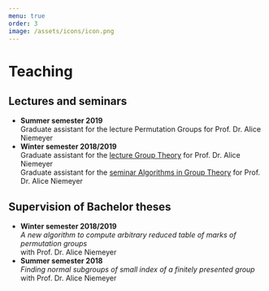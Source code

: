 ```yaml
---
menu: true
order: 3
image: /assets/icons/icon.png
---
```


# Teaching

## Lectures and seminars
* **Summer semester 2019**  
  Graduate assistant for the lecture Permutation Groups for Prof. Dr. Alice Niemeyer
* **Winter semester 2018/2019**  
  Graduate assistant for the [lecture Group Theory](http://www.mathb.rwth-aachen.de/cms/MATHB/Studium/Lehrveranstaltungen/Veranstaltungen-im-WS-2018-19/~rmpi/Gruppentheorie/lidx/1/) for Prof. Dr. Alice Niemeyer  
  Graduate assistant for the [seminar Algorithms in Group Theory](http://www.mathb.rwth-aachen.de/cms/MATHB/Studium/Lehrveranstaltungen/Veranstaltungen-im-WS-2018-19/~rrqc/Algorithmen-in-der-Gruppentheorie/lidx/1/) for Prof. Dr. Alice Niemeyer

## Supervision of Bachelor theses
* **Winter semester 2018/2019**  
  *A new algorithm to compute arbitrary reduced table of marks of permutation groups*  
  with Prof. Dr. Alice Niemeyer
* **Summer semester 2018**  
  *Finding normal subgroups of small index of a finitely presented group*  
  with Prof. Dr. Alice Niemeyer  
